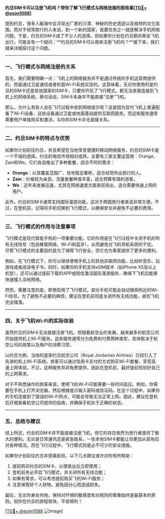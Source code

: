 **约旦SIM卡可以注册飞机吗？带你了解飞行模式与网络连接的那些事[[TG💪+ @esim1088](https://t.me/s/esim1088)]**

提到约旦，很多人脑海中会浮现出广袤的沙漠、神秘的历史遗迹以及独特的文化氛围。而对于经常旅行的人来说，到一个新的国家，首要任务之一就是解决手机网络问题。于是，约旦的SIM卡成了不少人的选择。但如果你计划在约旦期间乘坐飞机出行，可能会有一个疑问：**约旦的SIM卡可以用来注册飞机吗？**接下来，我们就来详细探讨这个问题。

---

### **一、飞行模式与网络注册的关系**

首先，我们需要明确一点：飞机上的网络服务并不是通过传统的手机运营商提供的，而是通过卫星通信或者机载Wi-Fi系统实现的。这意味着，无论你使用的是约旦的SIM卡还是其他国家的SIM卡，只要你开启了飞行模式，都无法直接连接到飞机上的网络系统。换句话说，SIM卡本身并不能直接“注册”飞机。

那么，为什么有些人会在飞行过程中收到网络提示呢？这是因为现代飞机上普遍配备了Wi-Fi设备，这些设备通过卫星或地面基站提供互联网服务。而这些服务通常需要用户单独购买和激活，与你的SIM卡并无直接关系。

---

### **二、约旦SIM卡的特点与优势**

如果你计划前往约旦，并且希望在当地享受便捷的移动网络服务，约旦的SIM卡是一个不错的选择。约旦的电信市场相对成熟，主要有三家主要运营商：Orange、Zain和We。它们各自推出了多种套餐，适合不同的需求：

- **Orange**：以其覆盖范围广、信号稳定著称，适合经常外出旅行的人。
- **Zain**：价格较为亲民，流量套餐种类丰富，适合预算有限的游客。
- **We**：近年来发展迅速，尤其在网络速度方面表现突出，适合需要快速上网的用户。

此外，约旦的SIM卡通常支持国际漫游功能，这对于跨国旅行者来说非常方便。不过，在登机前，记得将手机切换到飞行模式，以确保安全并避免不必要的费用。

---

### **三、飞行模式的作用与注意事项**

飞行模式是现代智能手机的一项重要功能，它的作用是在飞行过程中关闭手机的所有无线信号（包括蜂窝网络、Wi-Fi和蓝牙），从而避免对飞机导航系统的干扰。尽管飞行模式的主要目的是为了保障飞行安全，但它也为乘客提供了更多的便利。

例如，在飞行模式下，你可以继续使用手机上的其他非联网功能，比如听音乐、玩游戏或者阅读电子书。同时，如果你的手机支持eSIM技术（如iPhone XS及以上机型），还可以通过提前下载的APP或短信激活国际漫游服务，确保下飞机后能够快速接入当地网络。

然而，需要注意的是，即使启用了飞行模式，部分手机可能会自动搜索附近的Wi-Fi信号。为了避免不必要的麻烦，建议在登机前彻底关闭所有无线功能，直到飞机完全降落。

---

### **四、关于飞机Wi-Fi的实际体验**

虽然约旦的SIM卡无法直接注册飞机，但随着航空业的发展，越来越多的航空公司开始提供机上Wi-Fi服务。这些服务通常分为免费和付费两种类型，具体取决于航空公司的政策以及用户的消费习惯。

以约旦为例，当地的皇家约旦航空公司（Royal Jordanian Airlines）已经引入了先进的机上Wi-Fi系统。旅客可以通过信用卡支付的方式购买Wi-Fi套餐，享受高速上网体验。不过，这种服务并非免费提供，因此在登机前，最好提前规划好自己的上网需求。

对于不熟悉操作的旅客来说，使用飞机Wi-Fi可能需要一些时间适应。例如，你需要在手机上打开浏览器，然后根据提示输入密码或验证码。在这个过程中，如果你的手机连接到了错误的Wi-Fi热点，可能会导致无法正常上网。因此，建议在登机后仔细查看航空公司提供的指南，并确保手机处于正确的状态。

---

### **五、总结与建议**

综上所述，约旦的SIM卡并不能直接注册飞机，但它的存在依然为旅行者提供了极大的便利。无论是日常通讯还是紧急联系，一张本地SIM卡都能让你更加从容地应对各种情况。而在飞行过程中，飞行模式则是必不可少的安全措施。

如果你计划前往约旦并搭乘航班，以下几点建议或许对你有所帮助：
1. 提前购买约旦的SIM卡，以便抵达后立即使用；
2. 登机前务必开启飞行模式，并关闭所有无线功能；
3. 如果有需求，可以考虑提前购买飞机Wi-Fi服务；
4. 注意保管好个人财物，避免因分心而造成损失。

最后，无论你身处何地，保持对环境的敏感度和对规则的尊重始终是最基本的原则。祝你在约旦的旅程愉快，平安顺利！

[[TG💪+ @esim1088](https://t.me/s/esim1088) ![Image](https://i.postimg.cc/4NQfJmqS/Snipaste-2025-05-13-00-14-12.png)]